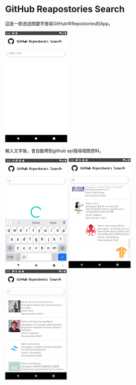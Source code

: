 # GitHub Reapostories Search

這是一款透過關鍵字搜尋GitHub中Repostories的App。

<img src = "https://github.com/aqsa1208/picture/blob/main/g_mainpage.png" width = "200">

輸入文字後，會自動帶到github api搜尋相關資料。

<img src = "https://github.com/aqsa1208/picture/blob/main/g_loadpage.png" width = "200">
<img src = "https://github.com/aqsa1208/picture/blob/main/g_ani.png" width = "200">
<img src = "https://github.com/aqsa1208/picture/blob/main/g_result.png" width = "200">


